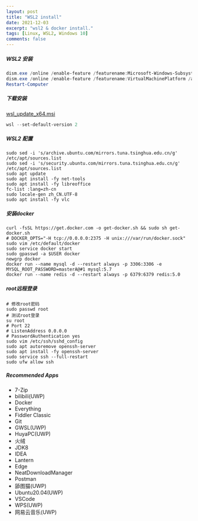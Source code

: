 ```yaml
---
layout: post
title: "WSL2 install"
date: 2021-12-03
excerpt: "wsl2 & docker install."
tags: [Linux, WSL2, Windows 10]
comments: false
---
```


##### WSL2 安装

```powershell
dism.exe /online /enable-feature /featurename:Microsoft-Windows-Subsystem-Linux /all /norestart
dism.exe /online /enable-feature /featurename:VirtualMachinePlatform /all /norestart
Restart-Computer
```

##### 下载安装

[wsl_update_x64.msi](https://wslstorestorage.blob.core.windows.net/wslblob/wsl_update_x64.msi)

```powershell
wsl --set-default-version 2
```

##### WSL2 配置

```shell
sudo sed -i 's/archive.ubuntu.com/mirrors.tuna.tsinghua.edu.cn/g' /etc/apt/sources.list
sudo sed -i 's/security.ubuntu.com/mirrors.tuna.tsinghua.edu.cn/g' /etc/apt/sources.list
sudo apt update
sudo apt install -fy net-tools
sudo apt install -fy libreoffice
fc-list :lang=zh-cn
sudo locale-gen zh_CN.UTF-8
sudo apt install -fy vlc
```

##### 安装docker

```shell
curl -fsSL https://get.docker.com -o get-docker.sh && sudo sh get-docker.sh
# DOCKER_OPTS="-H tcp://0.0.0.0:2375 -H unix:///var/run/docker.sock"
sudo vim /etc/default/docker
sudo service docker start
sudo gpasswd -a $USER docker
newgrp docker
docker run --name mysql -d --restart always -p 3306:3306 -e MYSQL_ROOT_PASSWORD=masterA@#1 mysql:5.7
docker run --name redis -d --restart always -p 6379:6379 redis:5.0
```

##### root远程登录

```shell
# 修改root密码
sudo passwd root
# 测试root登录
su root
# Port 22
# ListenAddress 0.0.0.0
# PasswordAuthentication yes
sudo vim /etc/ssh/sshd_config
sudo apt autoremove openssh-server
sudo apt install -fy openssh-server
sudo service ssh --full-restart
sudo ufw allow ssh
```

##### Recommended Apps

- 7-Zip
- bilibili(UWP)
- Docker
- Everything
- Fiddler Classic
- Git
- GWSL(UWP)
- HuyaPC(UWP)
- 火绒
- JDK8
- IDEA
- Lantern
- Edge
- NeatDownloadManager
- Postman
- 舔图猫(UWP)
- Ubuntu20.04(UWP)
- VSCode
- WPS(UWP)
- 网易云音乐(UWP)
